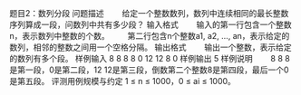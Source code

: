 题目2：数列分段
问题描述
　　给定一个整数数列，数列中连续相同的最长整数序列算成一段，问数列中共有多少段？
输入格式
　　输入的第一行包含一个整数n，表示数列中整数的个数。
　　第二行包含n个整数a1, a2, …, an，表示给定的数列，相邻的整数之间用一个空格分隔。
输出格式
　　输出一个整数，表示给定的数列有多个段。
样例输入
8
8 8 8 0 12 12 8 0
样例输出
5
样例说明
　　8 8 8是第一段，0是第二段，12 12是第三段，倒数第二个整数8是第四段，最后一个0是第五段。
评测用例规模与约定
1 ≤ n ≤ 1000，0 ≤ ai ≤ 1000。

